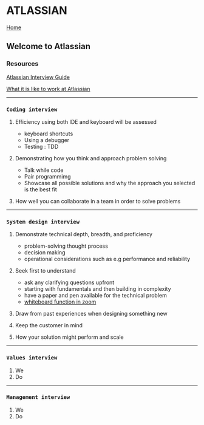 # ATLASSIAN 

[Home](../../README.md)

## Welcome to Atlassian

### Resources

[Atlassian Interview Guide](./AtlassianEngineeringInterviewGuide.pdf)

[What it is like to work at Atlassian](https://view.pointdrive.linkedin.com/presentations/46bfabba-f32a-4c4c-8a76-d5ac86e00fe1?auth=349aa8e6-dcae-4c98-9107-71cfe501a7cf)

---

### `Coding interview`

1. Efficiency using both IDE and keyboard will be assessed

    - keyboard shortcuts
    - Using a debugger
    - Testing : TDD

2. Demonstrating how you think and approach problem solving

    - Talk while code
    - Pair programmimg
    - Showcase all possible solutions and why the approach you selected is the best fit

3. How well you can collaborate in a team in order to solve problems

---

### `System design interview`

1. Demonstrate technical depth, breadth, and proficiency

    - problem-solving thought process
    - decision making
    - operational considerations such as e.g performance and reliability

2. Seek first to understand

    - ask any clarifying questions upfront
    - starting with fundamentals and then building in complexity
    - have a paper and pen available for the technical problem
    - [whiteboard function in zoom](https://www.youtube.com/watch?v=GGNqE0BCf0E)

3. Draw from past experiences when designing something new

4. Keep the customer in mind

5. How your solution might perform and scale

---

### `Values interview`

1. We
2. Do

---

### `Management interview`

1. We
2. Do
